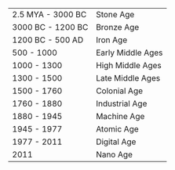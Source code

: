 |||
|---|---|
2.5 MYA - 3000 BC | Stone Age 
3000 BC - 1200 BC | Bronze Age
1200 BC - 500 AD | Iron Age 
500 - 1000 | Early Middle Ages
1000 - 1300 | High Middle Ages
1300 - 1500 | Late Middle Ages
1500 - 1760 | Colonial Age
1760 - 1880 | Industrial Age 
1880 - 1945 | Machine Age
1945 - 1977 | Atomic Age 
1977 - 2011 | Digital Age 
2011 | Nano Age 
